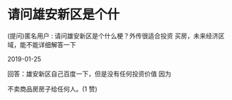 # 请问雄安新区是个什

(提问)匿名用户 : 请问雄安新区是个什么梗？外传很适合投资 买房，未来经济区域，能不能详细解答一下

2019-01-25

回答：雄安新区自己百度一下，但是没有任何投资价值 因为

不卖商品房房子给任何人。(1 赞)